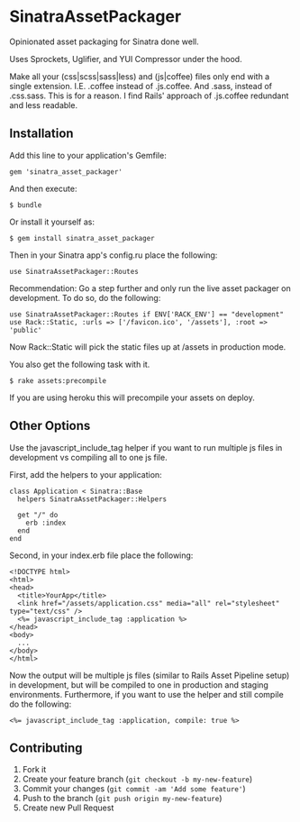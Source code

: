 # SinatraAssetPackager

Opinionated asset packaging for Sinatra done well.

Uses Sprockets, Uglifier, and YUI Compressor under the hood.

Make all your (css|scss|sass|less) and (js|coffee) files only end with a single extension. I.E. .coffee instead of .js.coffee. And .sass, instead of .css.sass. This is for a reason. I find Rails' approach of .js.coffee redundant and less readable.

## Installation

Add this line to your application's Gemfile:

    gem 'sinatra_asset_packager'

And then execute:

    $ bundle

Or install it yourself as:

    $ gem install sinatra_asset_packager

Then in your Sinatra app's config.ru place the following:

    use SinatraAssetPackager::Routes

Recommendation: Go a step further and only run the live asset packager on development. To do so, do the following:

    use SinatraAssetPackager::Routes if ENV['RACK_ENV'] == "development"
    use Rack::Static, :urls => ['/favicon.ico', '/assets'], :root => 'public'

Now Rack::Static will pick the static files up at /assets in production mode.

You also get the following task with it.

    $ rake assets:precompile

If you are using heroku this will precompile your assets on deploy.

## Other Options

Use the javascript_include_tag helper if you want to run multiple js files in development vs compiling all to one js file.

First, add the helpers to your application:

    class Application < Sinatra::Base
      helpers SinatraAssetPackager::Helpers

      get "/" do
        erb :index
      end
    end

Second, in your index.erb file place the following:

    <!DOCTYPE html>
    <html>
    <head>
      <title>YourApp</title>
      <link href="/assets/application.css" media="all" rel="stylesheet" type="text/css" />
      <%= javascript_include_tag :application %>
    </head>
    <body>
      ...
    </body>
    </html>

Now the output will be multiple js files (similar to Rails Asset Pipeline setup) in development, but will be compiled to one in production and staging environments. Furthermore, if you want to use the helper and still compile do the following:

    <%= javascript_include_tag :application, compile: true %>

## Contributing

1. Fork it
2. Create your feature branch (`git checkout -b my-new-feature`)
3. Commit your changes (`git commit -am 'Add some feature'`)
4. Push to the branch (`git push origin my-new-feature`)
5. Create new Pull Request
